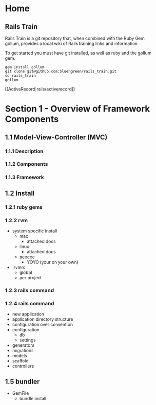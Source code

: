 # Home

## Rails Train

Rails Train is a git repository that, when combined with the Ruby Gem gollum, provides a local wiki of Rails training links and information. 

To get started you must have git installed, as well as ruby and the gollum gem. 
    
    gem install gollum
    git clone git@github.com:bluengreen/rails_train.git
    cd rails_train
    gollum 


[[ActiveRecord|rails/activerecord]] 


# Section 1 - Overview of Framework Components

## 1.1 Model-View-Controller (MVC)
### 1.1.1 Description 
### 1.1.2 Components
### 1.1.3 Framework


## 1.2 Install

### 1.2.1 ruby gems

### 1.2.2 rvm
   - system specific install 
     - mac
       - attached docs
     - linux
       - attached docs
     - peecee 
       - YOYO (your on your own)
   - .rvmrc 
     - global
     - per project                          

### 1.2.3 rails command

### 1.2.4 rails command
- new application
- application directory structure
- configuration over convention
- configuration 
  - db 
  - settings
- generators
- migrations
- models
- scaffold
- controllers

## 1.5 bundler
- GemFile
  - bundle install

